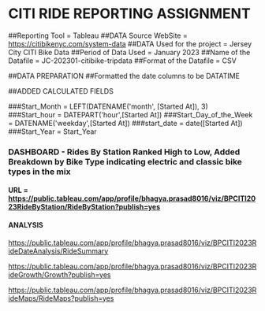 # CITI RIDE REPORTING ASSIGNMENT

##Reporting Tool = Tableau 
##DATA Source WebSite = https://citibikenyc.com/system-data
##DATA Used for the project = Jersey City CITI Bike Data
##Period of Data Used = January 2023
##Name of the Datafile = JC-202301-citibike-tripdata
##Format of the Datafile = CSV


##DATA PREPARATION
##Formatted the date columns to be DATATIME

##ADDED CALCULATED FIELDS


###Start_Month = LEFT(DATENAME('month', [Started At]), 3)
###Start_hour = DATEPART('hour',[Started At])
###Start_Day_of_the_Week = DATENAME('weekday',[Started At])
###start_date = date([Started At])
###Start_Year = Start_Year

### DASHBOARD - Rides By Station Ranked High to Low, Added Breakdown by Bike Type indicating electric and classic bike types in the mix
#### URL = https://public.tableau.com/app/profile/bhagya.prasad8016/viz/BPCITI2023RideByStation/RideByStation?publish=yes
#### ANALYSIS

https://public.tableau.com/app/profile/bhagya.prasad8016/viz/BPCITI2023RideDateAnalysis/RideSummary

https://public.tableau.com/app/profile/bhagya.prasad8016/viz/BPCITI2023RideGrowth/Growth?publish=yes

https://public.tableau.com/app/profile/bhagya.prasad8016/viz/BPCITI2023RideMaps/RideMaps?publish=yes




